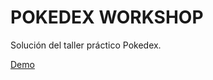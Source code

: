 # POKEDEX WORKSHOP

Solución del taller práctico Pokedex.

[Demo](https://github.com/Esnoan/pokedex)
